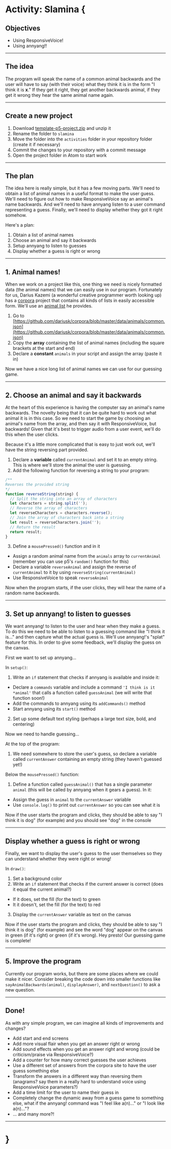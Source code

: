 # Activity: Slamina {

## Objectives
* Using ResponsiveVoice!
* Using annyang!!

---

## The idea
The program will speak the name of a common animal backwards and the user will have to say (with their voice) what they think it is in the form "I think it is **x**." If they get it right, they get another backwards animal, if they get it wrong they hear the same animal name again.

---

## Create a new project
1. Download [template-p5-project.zip](../../templates/template-p5-project.zip) and unzip it
2. Rename the folder to `slamina`
3. Move the folder into the `activities` folder in your repository folder (create it if necessary)
4. Commit the changes to your repository with a commit message
5. Open the project folder in Atom to start work

---

## The plan

The idea here is really simple, but it has a few moving parts. We'll need to obtain a list of animal names in a useful format to make the user guess. We'll need to figure out how to make ResponsiveVoice say an animal's name backwards. And we'll need to have annyang listen to a user command representing a guess. Finally, we'll need to display whether they got it right somehow.

Here's a plan:

1. Obtain a list of animal names
2. Choose an animal and say it backwards
3. Setup annyang to listen to guesses
4. Display whether a guess is right or wrong

---

## 1. Animal names!

When we work on a project like this, one thing we need is nicely formatted data (the animal names) that we can easily use in our program. Fortunately for us, Darius Kazemi (a wonderful creative programmer worth looking up) has a [corpora](https://github.com/dariusk/corpora) project that contains all kinds of lists in easily accessible form. We'll use an [animal list](https://github.com/dariusk/corpora/blob/master/data/animals/common.json) he provides.

1. Go to [https://github.com/dariusk/corpora/blob/master/data/animals/common.json](https://github.com/dariusk/corpora/blob/master/data/animals/common.json)
2. Copy the **array** containing the list of animal names (including the square brackets at the start and end)
3. Declare a **constant** `animals` in your script and assign the array (paste it in)

Now we have a nice long list of animal names we can use for our guessing game.

---

## 2. Choose an animal and say it backwards

At the heart of this experience is having the computer say an animal's name backwards. The novelty being that it can be quite hard to work out what animal it is in this case. So we need to start the game by choosing an animal's name from the array, and then say it with ResponsiveVoice, but backwards! Given that it's best to trigger audio from a user event, we'll do this when the user clicks.

Because it's a little more complicated that is easy to just work out, we'll have the string reversing part provided.

1. Declare a **variable** called `currentAnimal` and set it to an empty string. This is where we'll store the animal the user is guessing.
2. Add the following function for reversing a string to your program:

```javascript
/**
Reverses the provided string
*/
function reverseString(string) {
  // Split the string into an array of characters
  let characters = string.split('');
  // Reverse the array of characters
  let reverseCharacters = characters.reverse();
  // Join the array of characters back into a string
  let result = reverseCharacters.join('');
  // Return the result
  return result;
}
```

3. Define a `mousePressed()` function and in it
  * Assign a random animal name from the `animals` array to `currentAnimal` (remember you can use p5's `random()` function for this)
  * Declare a variable `reverseAnimal` and assign the reverse of `currentAnimal` to it by using `reverseString(currentAnimal)`
  * Use ResponsiveVoice to speak `reverseAnimal`

Now when the program starts, if the user clicks, they will hear the name of a random name backwards.

---

## 3. Set up annyang! to listen to guesses

We want annyang! to listen to the user and hear when they make a guess. To do this we need to be able to listen to a guessing command like "I think it is..." and then capture what the actual guess is. We'll use annyang!'s "splat" feature for this. In order to give some feedback, we'll display the guess on the canvas.

First we want to set up annyang...

In `setup()`:
1. Write an `if` statement that checks if annyang is available and inside it:
  * Declare a `commands` variable and include a command `'I think is it *animal'` that calls a function called `guessAnimal` (we will write that function soon!)
  * Add the commands to annyang using its `addCommands()` method
  * Start annyang using its `start()` method
2. Set up some default text styling (perhaps a large text size, bold, and centering)

Now we need to handle guessing...

At the top of the program:
1. We need somewhere to store the user's guess, so declare a variable called `currentAnswer` containing an empty string (they haven't guessed yet!)

Below the `mousePressed()` function:
1. Define a function called `guessAnimal()` that has a single parameter `animal` (this will be called by annyang when it gears a guess). In it:
  * Assign the guess in `animal` to the `currentAnswer` variable
  * Use `console.log()` to print out `currentAnswer` so you can see what it is

Now if the user starts the program and clicks, they should be able to say "I think it is dog" (for example) and you should see "dog" in the console

---

## Display whether a guess is right or wrong

Finally, we want to display the user's guess to the user themselves so they can understand whether they were right or wrong!

In `draw()`:
1. Set a background color
2. Write an `if` statement that checks if the current answer is correct (does it equal the current animal?)
  * If it does, set the fill (for the text) to green
  * It it doesn't, set the fill (for the text) to red
3. Display the `currentAnswer` variable as text on the canvas

Now if the user starts the program and clicks, they should be able to say "I think it is dog" (for example) and see the word "dog" appear on the canvas in green (if it's right) or green (if it's wrong). Hey presto! Our guessing game is complete!

---

## 5. Improve the program

Currently our program works, but there are some places where we could make it nicer. Consider breaking the code down into smaller functions like `sayAnimalBackwards(animal)`, `displayAnswer)`, and `nextQuestion()` to ask a new question.

---

## Done!

As with any simple program, we can imagine all kinds of improvements and changes?

* Add start and end screens
* Add more visual flair when you get an answer right or wrong
* Add sound effects when you get an answer right and wrong (could be criticism/praise via ResponsiveVoice?)
* Add a counter for how many correct guesses the user achieves
* Use a different set of answers from the corpora site to have the user guess something else
* Transform the answers in a different way than reversing them (anagrams? say them in a really hard to understand voice using ResponsiveVoice parameters?)
* Add a time limit for the user to name their guess in
* Completely change the dynamic away from a guess game to something else, what if the annyang! command was "I feel like a(n)..." or "I look like a(n)..."?
* ... and many more?!

---

# }

